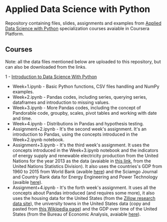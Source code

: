 # Applied Data Science with Python
Repository containing files, slides, assignments and examples from [Applied Data Science with Python](https://www.coursera.org/specializations/data-science-python) specialization courses avaiable in Coursera Platform.

## Courses
Note: all the data files mentioned below are uploaded to this repository, but can also be downloaded from the links.

1 - [Introduction to Data Science With Python](https://github.com/pedrohortencio/applied-data-science-with-python/tree/main/Introduction%20to%20Data%20Science%20in%20Python)
  * Week+1.ipynb - Basic Python functions, CSV files handling and NumPy examples.
  * Week+2.ipynb - Pandas codes, including series, querying series, dataframes and introduction to missing values.
  * Week+3.ipynb - More Pandas codes, including the concept of Pandorable code, groupby, scales, pivot tables and working with date and time.
  * Week+4.ipynb - Distributions in Pandas and hypothesis testing.
  * Assignment+2.ipynb - It's the second week's assignment. It's an introduction to Pandas, using the concepts introduced in the Week+2.ipynb notebook.
  * Assignment+3.ipynb - It's the third week's assignment. It uses the concepts introduced in the Week+3.ipynb notebook and the indicators of energy supply and renewable electricity production from the United Nations for the year 2013 as the data (avaiable in [this link](http://unstats.un.org/unsd/environment/excel_file_tables/2013/Energy%20Indicators.xls), from the United Nations Statistics Division). It also uses the countries's GDP from 1960 to 2015 from World Bank (avaible [here](http://data.worldbank.org/indicator/NY.GDP.MKTP.CD)) and the Sciamgo Journal and Country Rank data for Energy Engineering and Power Technology (avaible [here](http://www.scimagojr.com/countryrank.php?category=2102)).
  * Assignment+4.ipynb - It's the forth week's assignment. It uses all the concepts about Pandas introduced (and requires some more), it also uses the housing data for the United States (from the [Zillow research data site](https://www.zillow.com/research/data/)), the university towns in the United States data (copy and pasted from [this Wikipedia page](https://en.wikipedia.org/wiki/List_of_college_towns#College_towns_in_the_United_States)) and the GDP over time of the United States (from the Bureau of Economic Analysis, avaiable [here](http://www.bea.gov/national/index.htm#gdp)).

